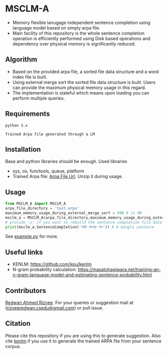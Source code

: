 # MSCLM-A
- Memory flexible lanugage independent sentence completion using language model based on simply arpa file. 
- Main facility of this repository is the whole sentence completion operation is efficiently performed using Disk based operations and dependency over physical memory is significantly reduced. 

## Algorithm 
- Based on the provided arpa file, a sorted file data structure and a word index file is built. 
- Using external merge sort the sorted file data structure is built. Users can provide the maximum physical memory usage in this regard.  
- The implementation is stateful which means upon loading you can perform multiple queries. 

## Requirements
``` 
python 3.x 
```

``` 
Trained Arpa file generated through a LM 
```

## Installation 
Base and python libraries should be enough. Used libraries 
- sys, os, functools, queue, platform
- Trained Arpa file: [Arpa File Url](). Unzip it during usage.

## Usage 
```python
from MSCLM_A import MSCLM_A
arpa_file_directory = 'text.arpa'
maximum_memory_usage_during_external_merge_sort = 500 # in MB
msclm_a = MSCLM_A(arpa_file_directory,maximum_memory_usage_during_external_merge_sort)
# provide 'y' if you want to rebuild the sentence completion file data structure from arpa, otherwise give 'n'
print(msclm_a.SentenceCompletion('আমি বাংলায় গান')) # A bangla sentence
```
See [example.py](./example.py) for more.  

## Useful links 
- KENLM: https://github.com/kpu/kenlm 
- N-gram probability calculation: https://masatohagiwara.net/training-an-n-gram-language-model-and-estimating-sentence-probability.html 

## Contributors 
[Redwan Ahmed Rizvee](https://www.linkedin.com/in/redwan-ahmed-rizvee-303b68133/). 
For your queries or suggestion mail at (rizveeredwan.csedu@gmail.com) or pull issue.

## Citation 
Please cite this repository if you are using this to generate suggestion. Also cite [kenlm](https://kheafield.com/code/kenlm/) if you use it to generate the trained ARPA file from your sentence corpus.
